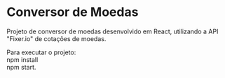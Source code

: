 <h1>Conversor de Moedas</h1>

<p>Projeto de conversor de moedas desenvolvido em React, utilizando a API "Fixer.io" de cotações de moedas.</p>

<p>Para executar o projeto: </br> npm install </br> npm start.</p>
